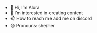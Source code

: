 - 👋 Hi, I’m Alora
- 👀 I’m interested in creating content
- 📫 How to reach me add me on discord
- 😄 Pronouns: she/her
